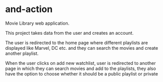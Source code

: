 # and-action
Movie Library web application.

This project takes data from the user and creates an account. 

The user is redirected to the home page where different playlists are displayed like Marvel, DC etc. and  they can search the movies and create another playlist.

When the user clicks on add new watchlist, user is redirected to another page in which they can search movies and add to the playlists, they also have the option to choose whether it should be a public playlist or private
